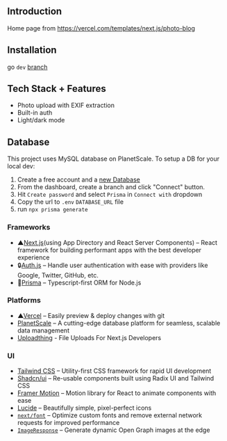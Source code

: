 ## Introduction

Home page from https://vercel.com/templates/next.js/photo-blog

## Installation

go `dev` [branch](https://github.com/ECarry/photography-website-nextjs14-full-stack/tree/dev)

## Tech Stack + Features

- Photo upload with EXIF extraction
- Built-in auth
- Light/dark mode

## Database

This project uses MySQL database on PlanetScale. To setup a DB for your local dev:

1. Create a free account and a [new Database](https://planetscale.com/docs/tutorials/planetscale-quick-start-guide#create-a-database)
2. From the dashboard, create a branch and click "Connect" button.
3. Hit `Create password` and select `Prisma` in `Connect with` dropdown
4. Copy the url to `.env` `DATABASE_URL` file
5. run `npx prisma generate`

### Frameworks

- ▲[Next.js](https://nextjs.org/)(using App Directory and React Server Components) – React framework for building performant apps with the best developer experience
- 🔒[Auth.js](https://authjs.dev/) – Handle user authentication with ease with providers like Google, Twitter, GitHub, etc.
- 📀[Prisma](https://www.prisma.io/) – Typescript-first ORM for Node.js

### Platforms

- ▲[Vercel](https://vercel.com/) – Easily preview & deploy changes with git
- [PlanetScale](https://planetscale.com/) – A cutting-edge database platform for seamless, scalable data management
- [Uploadthing](https://uploadthing.com/) - File Uploads For Next.js Developers

### UI

- [Tailwind CSS](https://tailwindcss.com/) – Utility-first CSS framework for rapid UI development
- [Shadcn/ui](https://ui.shadcn.com/) – Re-usable components built using Radix UI and Tailwind CSS
- [Framer Motion](https://framer.com/motion) – Motion library for React to animate components with ease
- [Lucide](https://lucide.dev/) – Beautifully simple, pixel-perfect icons
- [`next/font`](https://nextjs.org/docs/basic-features/font-optimization) – Optimize custom fonts and remove external network requests for improved performance
- [`ImageResponse`](https://nextjs.org/docs/app/api-reference/functions/image-response) – Generate dynamic Open Graph images at the edge
